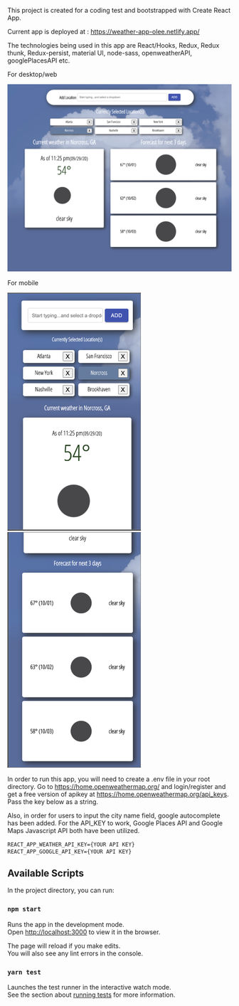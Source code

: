 This project is created for a coding test and bootstrapped with Create React App.

Current app is deployed at : https://weather-app-olee.netlify.app/

The technologies being used in this app are React/Hooks, Redux, Redux thunk, Redux-persist, material UI, node-sass, openweatherAPI, googlePlacesAPI etc.

For desktop/web
<p>
<img src="https://github.com/olee2002/weather-app/blob/master/src/assets/images/fullscreen.png" width="600">
</p>

For mobile
<p>
<img src="https://github.com/olee2002/weather-app/blob/master/src/assets/images/mobile01.png" width="300">
<img src="https://github.com/olee2002/weather-app/blob/master/src/assets/images/mobile02.png" width="300">
</p>

In order to run this app, you will need to create a .env file in your root directory.
Go to https://home.openweathermap.org/ and login/register and get a free version of apikey at 
https://home.openweathermap.org/api_keys. Pass the key below as a string.

Also, in order for users to input the city name field, google autocomplete has been added.
For the API_KEY to work, Google Places API and Google Maps Javascript API both have been utilized.

```
REACT_APP_WEATHER_API_KEY={YOUR API KEY}
REACT_APP_GOOGLE_API_KEY={YOUR API KEY}
```
## Available Scripts
In the project directory, you can run:

### `npm start`

Runs the app in the development mode.<br />
Open [http://localhost:3000](http://localhost:3000) to view it in the browser.

The page will reload if you make edits.<br />
You will also see any lint errors in the console.

### `yarn test`

Launches the test runner in the interactive watch mode.<br />
See the section about [running tests](https://facebook.github.io/create-react-app/docs/running-tests) for more information.
